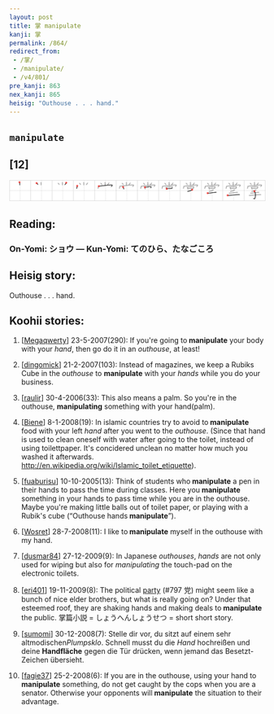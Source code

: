 ```yaml
---
layout: post
title: 掌 manipulate
kanji: 掌
permalink: /864/
redirect_from:
 - /掌/
 - /manipulate/
 - /v4/801/
pre_kanji: 863
nex_kanji: 865
heisig: "Outhouse . . . hand."
---
```


## `manipulate`

## [12]

<div class="stroke"><img src="../images/E68E8C.png" /></div>

## Reading:

### On-Yomi: ショウ &mdash; Kun-Yomi: てのひら、たなごころ

## Heisig story:

Outhouse . . . hand.

## Koohii stories:

1) [<a href="http://kanji.koohii.com/profile/Megaqwerty">Megaqwerty</a>] 23-5-2007(290): If you&#039;re going to<strong> manipulate</strong> your body with your <em>hand</em>, then go do it in an <em>outhouse</em>, at least!

2) [<a href="http://kanji.koohii.com/profile/dingomick">dingomick</a>] 21-2-2007(103): Instead of magazines, we keep a Rubiks Cube in the <em>outhouse</em> to <strong>manipulate</strong> with your <em>hands</em> while you do your business.

3) [<a href="http://kanji.koohii.com/profile/raulir">raulir</a>] 30-4-2006(33): This also means a palm. So you&#039;re in the outhouse, <strong>manipulating</strong> something with your hand(palm).

4) [<a href="http://kanji.koohii.com/profile/Biene">Biene</a>] 8-1-2008(19): In islamic countries try to avoid to<strong> manipulate</strong> food with your left <em>hand</em> after you went to the <em>outhouse</em>. (Since that hand is used to clean oneself with water after going to the toilet, instead of using toilettpaper. It&#039;s concidered unclean no matter how much you washed it afterwards. <a href="http://en.wikipedia.org/wiki/Islamic_toilet_etiquette">http://en.wikipedia.org/wiki/Islamic_toilet_etiquette</a>).

5) [<a href="http://kanji.koohii.com/profile/fuaburisu">fuaburisu</a>] 10-10-2005(13): Think of students who<strong> manipulate</strong> a pen in their hands to pass the time during classes. Here you<strong> manipulate</strong> something in your hands to pass time while you are in the outhouse. Maybe you&#039;re making little balls out of toilet paper, or playing with a Rubik&#039;s cube (“Outhouse hands<strong> manipulate</strong>”).

6) [<a href="http://kanji.koohii.com/profile/Wosret">Wosret</a>] 28-7-2008(11): I like to<strong> manipulate</strong> myself in the outhouse with my hand.

7) [<a href="http://kanji.koohii.com/profile/dusmar84">dusmar84</a>] 27-12-2009(9): In Japanese <em>outhouses</em>, <em>hands</em> are not only used for wiping but also for <em>manipulating</em> the touch-pad on the electronic toilets.

8) [<a href="http://kanji.koohii.com/profile/eri401">eri401</a>] 19-11-2009(8): The political <a href="../797">party</a> (#797 党) might seem like a bunch of nice elder brothers, but what is really going on? Under that esteemed roof, they are shaking hands and making deals to<strong> manipulate</strong> the public. 掌篇小説 = しょうへんしょうせつ = short short story.

9) [<a href="http://kanji.koohii.com/profile/sumomi">sumomi</a>] 30-12-2008(7): Stelle dir vor, du sitzt auf einem sehr altmodischen<em>Plumpsklo</em>. Schnell musst du die <em>Hand</em> hochreißen und deine <strong>Handfläche</strong> gegen die Tür drücken, wenn jemand das Besetzt-Zeichen übersieht.

10) [<a href="http://kanji.koohii.com/profile/fagie37">fagie37</a>] 25-2-2008(6): If you are in the outhouse, using your hand to<strong> manipulate</strong> something, do not get caught by the cops when you are a senator. Otherwise your opponents will<strong> manipulate</strong> the situation to their advantage.

